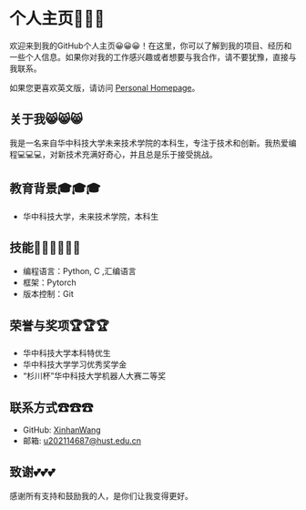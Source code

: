 # 个人主页🏡🏡🏡 

欢迎来到我的GitHub个人主页😀😀😀！在这里，你可以了解到我的项目、经历和一些个人信息。如果你对我的工作感兴趣或者想要与我合作，请不要犹豫，直接与我联系。

如果您更喜欢英文版，请访问 [Personal Homepage](README.md)。
## 关于我😸😸😸

我是一名来自华中科技大学未来技术学院的本科生，专注于技术和创新。我热爱编程💻💻💻，对新技术充满好奇心，并且总是乐于接受挑战。

## 教育背景🎓🎓🎓

- 华中科技大学，未来技术学院，本科生

## 技能👨‍💻👨‍💻👨‍💻 

- 编程语言：Python, C ,汇编语言
- 框架：Pytorch
- 版本控制：Git

## 荣誉与奖项🏆🏆🏆

- 华中科技大学本科特优生
- 华中科技大学学习优秀奖学金
- “杉川杯”华中科技大学机器人大赛二等奖

## 联系方式☎☎☎ 

- GitHub: [XinhanWang](https://github.com/XinhanWang)
- 邮箱: [u202114687@hust.edu.cn](mailto:u202114687@hust.edu.cn)

## 致谢💕💕💕 

感谢所有支持和鼓励我的人，是你们让我变得更好。
<!--
**HB16888/HB16888** is a ✨ _special_ ✨ repository because its `README.md` (this file) appears on your GitHub profile.

Here are some ideas to get you started:

- 🔭 I’m currently working on ...
- 🌱 I’m currently learning ...
- 👯 I’m looking to collaborate on ...
- 🤔 I’m looking for help with ...
- 💬 Ask me about ...
- 📫 How to reach me: ...
- 😄 Pronouns: ...
- ⚡ Fun fact: ...
-->
